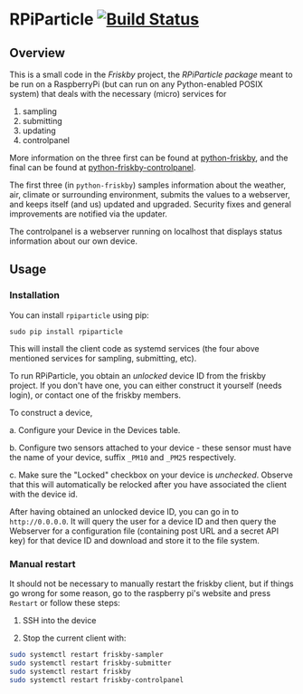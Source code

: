 # RPiParticle [![Build Status](https://travis-ci.org/FriskByBergen/RPiParticle.svg?branch=master)](https://travis-ci.org/FriskByBergen/RPiParticle)

## Overview

This is a small code in the _Friskby_ project, the *RPiParticle package* meant
to be run on a RaspberryPi (but can run on any Python-enabled POSIX system) that
deals with the necessary (micro) services for

1. sampling
2. submitting
3. updating
4. controlpanel

More information on the three first can be found at
[python-friskby](https://github.com/FriskByBergen/python-friskby), and the final
can be found at
[python-friskby-controlpanel](https://github.com/FriskByBergen/python-friskby-controlpanel/).

The first three (in `python-friskby`) samples information about the weather,
air, climate or surrounding environment, submits the values to a webserver, and
keeps itself (and us) updated and upgraded.  Security fixes and general
improvements are notified via the updater.

The controlpanel is a webserver running on localhost that displays status
information about our own device.



## Usage

### Installation

You can install `rpiparticle` using pip:

```
sudo pip install rpiparticle
```

This will install the client code as systemd services (the four above mentioned
services for sampling, submitting, etc).

To run RPiParticle, you obtain an _unlocked_ device ID from the friskby project.
If you don't have one, you can either construct it yourself (needs login), or
contact one of the friskby members.

To construct a device,

a. Configure your Device in the Devices table.

b. Configure two sensors attached to your device - these sensor must have the
name of your device, suffix `_PM10` and `_PM25` respectively.

c. Make sure the "Locked" checkbox on your device is *unchecked*.  Observe that
this will automatically be relocked after you have associated the client with
the device id.


After having obtained an unlocked device ID, you can go in to `http://0.0.0.0`.
It will query the user for a device ID and then query the Webserver for a
configuration file (containing post URL and a secret API key) for that device ID
and download and store it to the file system.




### Manual restart

It should not be necessary to manually restart the friskby client, but if things
go wrong for some reason, go to the raspberry pi's website and press `Restart`
or follow these steps:

1. SSH into the device

2. Stop the current client with:
```bash
sudo systemctl restart friskby-sampler
sudo systemctl restart friskby-submitter
sudo systemctl restart friskby
sudo systemctl restart friskby-controlpanel
```

